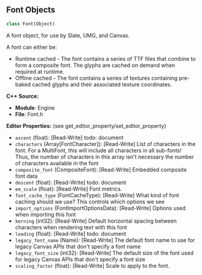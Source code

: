 ## Font Objects

```python
class Font(Object)
```

A font object, for use by Slate, UMG, and Canvas.

A font can either be:
  * Runtime cached - The font contains a series of TTF files that combine to form a composite font. The glyphs are cached on demand when required at runtime.
  * Offline cached - The font contains a series of textures containing pre-baked cached glyphs and their associated texture coordinates.

**C++ Source:**

- **Module**: Engine
- **File**: Font.h

**Editor Properties:** (see get_editor_property/set_editor_property)

- ``ascent`` (float):  [Read-Write]
  todo: document
- ``characters`` (Array[FontCharacter]):  [Read-Write] List of characters in the font.  For a MultiFont, this will include all characters in all sub-fonts!  Thus,
                the number of characters in this array isn't necessary the number of characters available in the font
- ``composite_font`` (CompositeFont):  [Read-Write] Embedded composite font data
- ``descent`` (float):  [Read-Write]
  todo: document
- ``em_scale`` (float):  [Read-Write] Font metrics.
- ``font_cache_type`` (FontCacheType):  [Read-Write] What kind of font caching should we use? This controls which options we see
- ``import_options`` (FontImportOptionsData):  [Read-Write] Options used when importing this font
- ``kerning`` (int32):  [Read-Write] Default horizontal spacing between characters when rendering text with this font
- ``leading`` (float):  [Read-Write]
  todo: document
- ``legacy_font_name`` (Name):  [Read-Write] The default font name to use for legacy Canvas APIs that don't specify a font name
- ``legacy_font_size`` (int32):  [Read-Write] The default size of the font used for legacy Canvas APIs that don't specify a font size
- ``scaling_factor`` (float):  [Read-Write] Scale to apply to the font.

<a id="unreal.FontFace"></a>